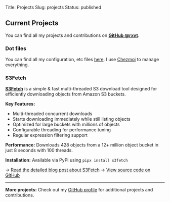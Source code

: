 Title: Projects
Slug: projects
Status: published

## Current Projects

You can find all my projects and contributions on **[GitHub @rxvt](https://github.com/rxvt)**.

### Dot files

You can find all my configuration, etc files [here](https://github.com/rxvt/dotfiles). I use [Chezmoi](https://chezmoi.io) to manage everything.

### S3Fetch

**[S3Fetch](https://github.com/rxvt/s3fetch)** is a simple & fast multi-threaded S3 download tool designed for efficiently downloading objects from Amazon S3 buckets.

**Key Features:**
- Multi-threaded concurrent downloads
- Starts downloading immediately while still listing objects
- Optimized for large buckets with millions of objects
- Configurable threading for performance tuning
- Regular expression filtering support

**Performance:** Downloads 428 objects from a 12+ million object bucket in just 8 seconds with 100 threads.

**Installation:** Available via PyPI using `pipx install s3fetch`

→ [Read the detailed blog post about S3Fetch](/introducing-s3fetch.html)
→ [View source code on GitHub](https://github.com/rxvt/s3fetch)

---

**More projects:** Check out my [GitHub profile](https://github.com/rxvt) for additional projects and contributions.
